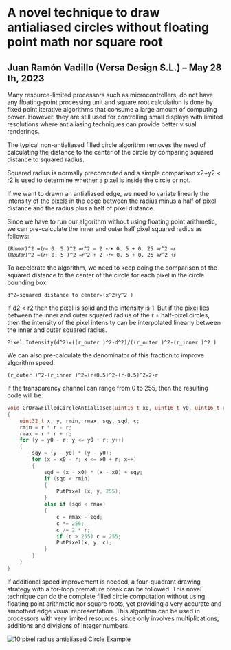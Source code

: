 # A novel technique to draw antialiased circles without floating point math nor square root
## Juan Ramón Vadillo (Versa Design S.L.) – May 28 th, 2023

Many resource-limited processors such as microcontrollers, do not have any floating-point processing unit and square root calculation is done by fixed point iterative algorithms that consume a large amount of computing power. However. they are still used for controlling small displays with limited resolutions where antialiasing techniques can provide better visual renderings.

The typical non-antialiased filled circle algorithm removes the need of calculating the distance to the center of the circle by comparing squared distance to squared radius.

Squared radius is normally precomputed and a simple comparison x2+y2 < r2 is used to determine whether a pixel is inside the circle or not.

If we want to drawn an antialiased edge, we need to variate linearly the intensity of the pixels in the edge between the radius minus a half of pixel distance and the radius plus a half of pixel distance.

Since we have to run our algorithm without using floating point arithmetic, we can pre-calculate the inner and outer half pixel squared radius as follows:

```
(R𝑖𝑛𝑛𝑒𝑟)^2 =(𝑟− 0. 5 )^2 =𝑟^2 − 2 ∙𝑟∙ 0. 5 + 0. 25 ≅𝑟^2 −𝑟
(R𝑜𝑢𝑡𝑒𝑟)^2 =(𝑟+ 0. 5 )^2 =𝑟^2 + 2 ∙𝑟∙ 0. 5 + 0. 25 ≅𝑟^2 +𝑟
```

To accelerate the algorithm, we need to keep doing the comparison of the squared distance to the center of the circle for each pixel in the circle bounding box:

```
d^2=squared distance to center=(x^2+y^2 )
```

If d2 < r2 then the pixel is solid and the intensity is 1. But if the pixel lies between the inner and outer squared radius of the r ± half-pixel circles, then the intensity of the pixel intensity can be interpolated linearly between the inner and outer squared radius.

```
Pixel Intensity(d^2)=((r_outer )^2-d^2)/((r_outer )^2-(r_inner )^2 )
```

We can also pre-calculate the denominator of this fraction to improve algorithm speed:
```
(r_outer )^2-(r_inner )^2=(r+0.5)^2-(r-0.5)^2=2∙r
```

If the transparency channel can range from 0 to 255, then the resulting code will be:

```c
void GrDrawFilledCircleAntialiased(uint16_t x0, uint16_t y0, uint16_t r)
{
    uint32_t x, y, rmin, rmax, sqy, sqd, c;
    rmin = r * r - r;
    rmax = r * r + r;
    for (y = y0 - r; y <= y0 + r; y++)
    {
        sqy = (y - y0) * (y - y0);
        for (x = x0 - r; x <= x0 + r; x++)
        {
            sqd = (x - x0) * (x - x0) + sqy;
            if (sqd < rmin)
            {
                PutPixel (x, y, 255);
            }
            else if (sqd < rmax)
            {
                c = rmax - sqd;
                c *= 256;
                c /= 2 * r;
                if (c > 255) c = 255;
                PutPixel(x, y, c);
            }
        }
    }
}

```

If additional speed improvement is needed, a four-quadrant drawing strategy with a for-loop premature break can be followed.
This novel technique can do the complete filled circle computation without using floating point arithmetic nor square roots, yet providing a very accurate and smoothed edge visual representation. This algorithm can be used in processors with very limited resources, since only involves multiplications, additions and divisions of integer numbers.

![10 pixel radius antialiased Circle Example](https://github.com/Versa-Design/Antialiased_Circle/antialiased_circle_10px_example.png)


